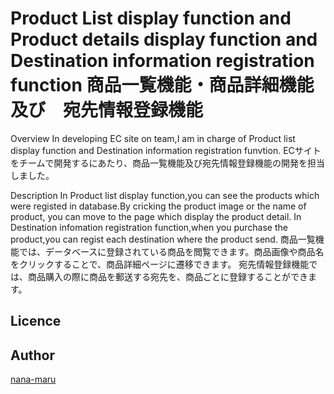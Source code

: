Product List display function and Product details display function and Destination information registration function
商品一覧機能・商品詳細機能　及び　宛先情報登録機能
====

Overview
In developing EC site on team,I am in charge of Product list display function and Destination information registration funvtion.
ECサイトをチームで開発するにあたり、商品一覧機能及び宛先情報登録機能の開発を担当しました。

Description
In Product list display function,you can see the products which were registed in database.By cricking the product image or the name of product, you can move to the page which display the product detail. 
In Destination infomation registration function,when you purchase the product,you can regist each destination where the product send.
商品一覧機能では、データベースに登録されている商品を閲覧できます。商品画像や商品名をクリックすることで、商品詳細ページに遷移できます。
宛先情報登録機能では、商品購入の際に商品を郵送する宛先を、商品ごとに登録することができます。

## Licence

[](https://github.com/)

## Author

[nana-maru](https://github.com/nana-maru)

